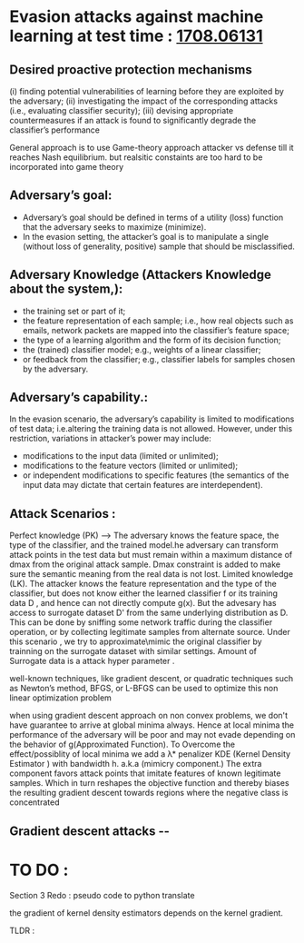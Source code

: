 # Evasion attacks against machine learning at test time : [1708.06131](https://arxiv.org/pdf/1708.06131.pdf)
## Desired proactive protection mechanisms
(i) finding potential vulnerabilities of learning before they are exploited by the adversary; 
(ii) investigating the impact of the corresponding attacks (i.e., evaluating classifier security); 
(iii) devising appropriate countermeasures if an attack is found to significantly degrade the classifier’s performance


General approach is to use Game-theory approach attacker vs defense till it reaches Nash equilibrium. but realsitic constaints are too hard to be incorporated into game theory
## Adversary’s goal: 
* Adversary’s goal should be defined in terms of a utility (loss) function that the adversary seeks to maximize (minimize). 
* In the evasion setting, the attacker’s goal is to manipulate a single (without loss of generality, positive) sample that should be misclassified.

## Adversary Knowledge (Attackers Knowledge about the system,):
* the training set or part of it;
* the feature representation of each sample; i.e., how real objects such as emails, network packets are mapped into the classifier’s feature space;
* the type of a learning algorithm and the form of its decision function;
* the (trained) classifier model; e.g., weights of a linear classifier;
* or feedback from the classifier; e.g., classifier labels for samples chosen by the adversary.

## Adversary’s capability.: 
 In the evasion scenario, the adversary’s capability is limited to modifications of test data; i.e.altering the training data is not allowed.
However, under this restriction, variations in attacker’s power may include:
* modifications to the input data (limited or unlimited);
* modifications to the feature vectors (limited or unlimited);
* or independent modifications to specific features (the semantics of the input data may dictate that certain features are interdependent).


## Attack Scenarios : 
Perfect knowledge (PK) --> The adversary knows the feature space, the type of the classifier, and the trained model.he adversary can transform attack points in the test data but must remain within a maximum distance of dmax from the original attack sample. Dmax constraint is added to make sure the semantic meaning from the real data is not lost. 
Limited knowledge (LK). The attacker knows the feature representation and the type of the classifier, but does not know either the learned classifier f  or its training data  D , and hence can not directly compute  g(x). But the advesary has access to surrogate dataset D' from the same underlying distribution as D. This can be done by sniffing some network traffic during the classifier operation, or by collecting legitimate samples from alternate source.  Under this scenario , we try to approximate\mimic the original classifier by trainning on the surrogate dataset with similar settings. Amount of Surrogate data is a attack hyper parameter .

well-known techniques, like gradient descent, or quadratic techniques such as Newton’s method, BFGS, or L-BFGS can be used to optimize this non linear optimization problem 

when using gradient descent approach on non convex problems, we don't have guarantee to arrive at global minima always. Hence at local minima the performance of the adversary will be poor and may not evade depending on the behavior of g(Approximated Function). To Overcome the effect/possiblity of local minima we add a λ* penalizer KDE (Kernel Density Estimator )  with bandwidth h. a.k.a (mimicry component.)
The extra component favors attack points that imitate features of known legitimate samples. Which in turn  reshapes the objective function and thereby biases the resulting gradient descent towards regions where the negative class is concentrated 

## Gradient descent attacks -- 
# TO DO :
Section 3 Redo : pseudo code to python translate 

 the gradient of kernel density estimators depends on the kernel gradient.

TLDR :  
